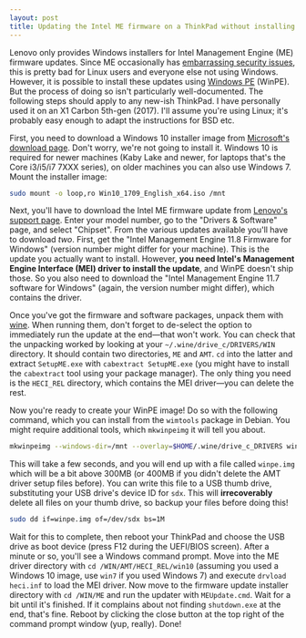 ```yaml
---
layout: post
title: Updating the Intel ME firmware on a ThinkPad without installing Windows
---
```


Lenovo only provides Windows installers for Intel Management Engine (ME)
firmware updates. Since ME occasionally has [embarrassing security
issues](https://security-center.intel.com/advisory.aspx?intelid=INTEL-SA-00086&languageid=en-fr),
this is pretty bad for Linux users and everyone else not using Windows. However,
it is possible to install these updates using [Windows
PE](https://en.wikipedia.org/wiki/Windows_Preinstallation_Environment)
(WinPE). But the process of doing so isn't particularly well-documented. The
following steps should apply to any new-ish ThinkPad. I have personally used it
on an X1 Carbon 5th-gen (2017). I'll assume you're using Linux; it's probably
easy enough to adapt the instructions for BSD etc.

First, you need to download a Windows 10 installer image from [Microsoft's
download page](https://www.microsoft.com/software-download/windows10ISO). Don't
worry, we're not going to install it. Windows 10 is required for newer machines
(Kaby Lake and newer, for laptops that's the Core i3/i5/i7 7XXX series), on
older machines you can also use Windows 7. Mount the installer image:

```bash
sudo mount -o loop,ro Win10_1709_English_x64.iso /mnt
```

Next, you'll have to download the Intel ME firmware update from [Lenovo's
support page](https://support.lenovo.com). Enter your model number, go to the
"Drivers & Software" page, and select "Chipset". From the various updates
available you'll have to download *two*.  First, get the "Intel Management
Engine 11.8 Firmware for Windows" (version number might differ for your
machine). This is the update you actually want to install. However, **you need
Intel's Management Engine Interface (MEI) driver to install the update**, and
WinPE doesn't ship those. So you also need to download the "Intel Management
Engine 11.7 software for Windows" (again, the version number might differ),
which contains the driver.

Once you've got the firmware and software packages, unpack them with
[wine](https://www.winehq.org/). When running them, don't forget to de-select
the option to immediately run the update at the end—that won't work. You can
check that the unpacking worked by looking at your `~/.wine/drive_c/DRIVERS/WIN`
directory. It should contain two directories, `ME` and `AMT`. `cd` into the
latter and extract `SetupME.exe` with `cabextract SetupME.exe` (you might have
to install the `cabextract` tool using your package manager). The only thing you
need is the `HECI_REL` directory, which contains the MEI driver—you can delete
the rest.

Now you're ready to create your WinPE image! Do so with the following command,
which you can install from the `wimtools` package in Debian. You might require
additional tools, which `mkwinpeimg` it will tell you about.

```bash
mkwinpeimg --windows-dir=/mnt --overlay=$HOME/.wine/drive_c_DRIVERS winpe.img
```

This will take a few seconds, and you will end up with a file called `winpe.img`
which will be a bit above 300MB (or 400MB if you didn't delete the AMT driver
setup files before). You can write this file to a USB thumb drive, substituting
your USB drive's device ID for `sdx`. This will **irrecoverably** delete all
files on your thumb drive, so backup your files before doing this!

```bash
sudo dd if=winpe.img of=/dev/sdx bs=1M
```

Wait for this to complete, then reboot your ThinkPad and choose the USB drive as
boot device (press F12 during the UEFI/BIOS screen). After a minute or so,
you'll see a Windows command prompt. Move into the ME driver directory with `cd
/WIN/AMT/HECI_REL/win10` (assuming you used a Windows 10 image, use `win7` if
you used Windows 7) and execute `drvload heci.inf` to load the MEI driver. Now
move to the firmware update installer directory with `cd /WIN/ME` and run the
updater with `MEUpdate.cmd`. Wait for a bit until it's finished. If it complains
about not finding `shutdown.exe` at the end, that's fine. Reboot by clicking the
close button at the top right of the command prompt window (yup, really). Done!
